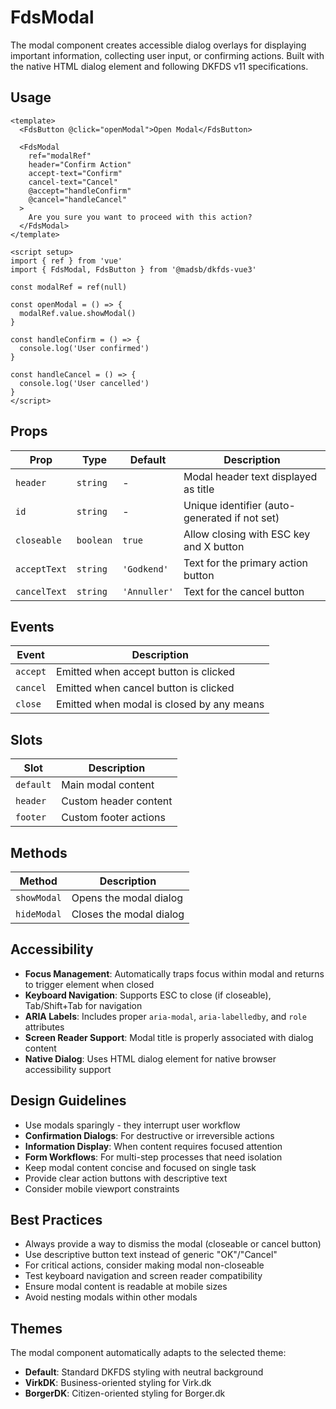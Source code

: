# FdsModal

The modal component creates accessible dialog overlays for displaying important information, collecting user input, or confirming actions. Built with the native HTML dialog element and following DKFDS v11 specifications.

## Usage

```vue
<template>
  <FdsButton @click="openModal">Open Modal</FdsButton>

  <FdsModal
    ref="modalRef"
    header="Confirm Action"
    accept-text="Confirm"
    cancel-text="Cancel"
    @accept="handleConfirm"
    @cancel="handleCancel"
  >
    Are you sure you want to proceed with this action?
  </FdsModal>
</template>

<script setup>
import { ref } from 'vue'
import { FdsModal, FdsButton } from '@madsb/dkfds-vue3'

const modalRef = ref(null)

const openModal = () => {
  modalRef.value.showModal()
}

const handleConfirm = () => {
  console.log('User confirmed')
}

const handleCancel = () => {
  console.log('User cancelled')
}
</script>
```

## Props

| Prop         | Type      | Default     | Description                                      |
| ------------ | --------- | ----------- | ------------------------------------------------ |
| `header`     | `string`  | -           | Modal header text displayed as title            |
| `id`         | `string`  | -           | Unique identifier (auto-generated if not set)   |
| `closeable`  | `boolean` | `true`      | Allow closing with ESC key and X button         |
| `acceptText` | `string`  | `'Godkend'` | Text for the primary action button              |
| `cancelText` | `string`  | `'Annuller'`| Text for the cancel button                      |

## Events

| Event    | Description                              |
| -------- | ---------------------------------------- |
| `accept` | Emitted when accept button is clicked    |
| `cancel` | Emitted when cancel button is clicked    |
| `close`  | Emitted when modal is closed by any means|

## Slots

| Slot     | Description                              |
| -------- | ---------------------------------------- |
| `default`| Main modal content                       |
| `header` | Custom header content                    |
| `footer` | Custom footer actions                    |

## Methods

| Method      | Description                              |
| ----------- | ---------------------------------------- |
| `showModal` | Opens the modal dialog                   |
| `hideModal` | Closes the modal dialog                  |

## Accessibility

- **Focus Management**: Automatically traps focus within modal and returns to trigger element when closed
- **Keyboard Navigation**: Supports ESC to close (if closeable), Tab/Shift+Tab for navigation
- **ARIA Labels**: Includes proper `aria-modal`, `aria-labelledby`, and `role` attributes
- **Screen Reader Support**: Modal title is properly associated with dialog content
- **Native Dialog**: Uses HTML dialog element for native browser accessibility support

## Design Guidelines

- Use modals sparingly - they interrupt user workflow
- **Confirmation Dialogs**: For destructive or irreversible actions
- **Information Display**: When content requires focused attention
- **Form Workflows**: For multi-step processes that need isolation
- Keep modal content concise and focused on single task
- Provide clear action buttons with descriptive text
- Consider mobile viewport constraints

## Best Practices

- Always provide a way to dismiss the modal (closeable or cancel button)
- Use descriptive button text instead of generic "OK"/"Cancel"
- For critical actions, consider making modal non-closeable
- Test keyboard navigation and screen reader compatibility
- Ensure modal content is readable at mobile sizes
- Avoid nesting modals within other modals

## Themes

The modal component automatically adapts to the selected theme:
- **Default**: Standard DKFDS styling with neutral background
- **VirkDK**: Business-oriented styling for Virk.dk
- **BorgerDK**: Citizen-oriented styling for Borger.dk
